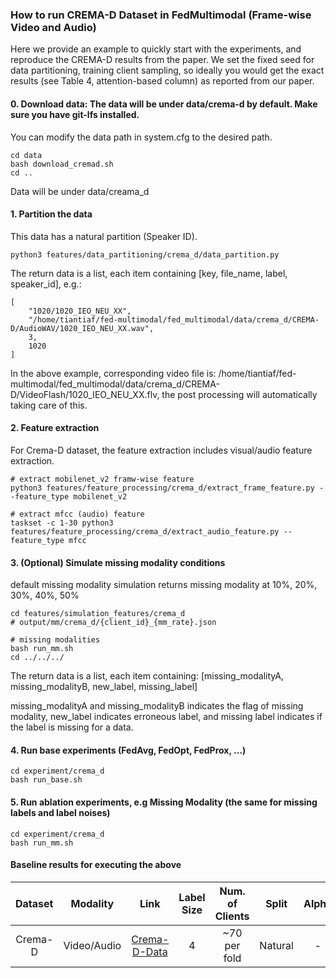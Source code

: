 
### How to run CREMA-D Dataset in FedMultimodal (Frame-wise Video and Audio)
Here we provide an example to quickly start with the experiments, and reproduce the CREMA-D results from the paper. We set the fixed seed for data partitioning, training client sampling, so ideally you would get the exact results (see Table 4, attention-based column) as reported from our paper.

#### 0. Download data: The data will be under data/crema-d by default. Make sure you have git-lfs installed.

You can modify the data path in system.cfg to the desired path.

```
cd data
bash download_cremad.sh
cd ..
```

Data will be under data/creama_d

#### 1. Partition the data

This data has a natural partition (Speaker ID).

```
python3 features/data_partitioning/crema_d/data_partition.py
```

The return data is a list, each item containing [key, file_name, label, speaker_id], e.g.:

```
[
    "1020/1020_IEO_NEU_XX",
    "/home/tiantiaf/fed-multimodal/fed_multimodal/data/crema_d/CREMA-D/AudioWAV/1020_IEO_NEU_XX.wav",
    3,
    1020
]
```

In the above example, corresponding video file is: /home/tiantiaf/fed-multimodal/fed_multimodal/data/crema_d/CREMA-D/VideoFlash/1020_IEO_NEU_XX.flv, the post processing will automatically taking care of this.

#### 2. Feature extraction

For Crema-D dataset, the feature extraction includes visual/audio feature extraction.

```
# extract mobilenet_v2 framw-wise feature
python3 features/feature_processing/crema_d/extract_frame_feature.py --feature_type mobilenet_v2

# extract mfcc (audio) feature
taskset -c 1-30 python3 features/feature_processing/crema_d/extract_audio_feature.py --feature_type mfcc
```

#### 3. (Optional) Simulate missing modality conditions

default missing modality simulation returns missing modality at 10%, 20%, 30%, 40%, 50%

```
cd features/simulation_features/crema_d
# output/mm/crema_d/{client_id}_{mm_rate}.json

# missing modalities
bash run_mm.sh
cd ../../../
```
The return data is a list, each item containing:
[missing_modalityA, missing_modalityB, new_label, missing_label]

missing_modalityA and missing_modalityB indicates the flag of missing modality, new_label indicates erroneous label, and missing label indicates if the label is missing for a data.

#### 4. Run base experiments (FedAvg, FedOpt, FedProx, ...)
```
cd experiment/crema_d
bash run_base.sh
```

#### 5. Run ablation experiments, e.g Missing Modality (the same for missing labels and label noises)
```
cd experiment/crema_d
bash run_mm.sh
```

#### Baseline results for executing the above
Dataset | Modality | Link | Label Size | Num. of Clients | Split | Alpha | FL Algorithm | UAR (Federated) | Learning Rate | Global Epoch |
|:---:|:---:|:---:|:---:|:---:|:---:|:---:|:---:|:---:| :---:| :---:|
Crema-D | Video/Audio | [Crema-D-Data](https://github.com/CheyneyComputerScience/CREMA-D) | 4 | ~70 per fold | Natural | - |  FedAvg <br> FedOpt | 61.66% <br> 62.66% | 0.05 | 200 |


